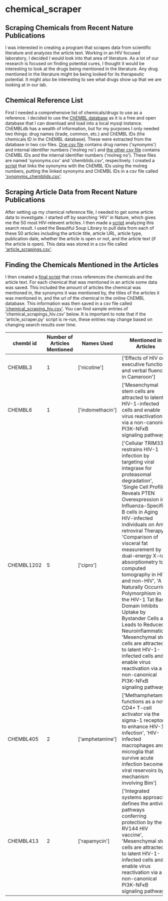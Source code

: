# chemical_scraper
## Scraping Chemicals from Recent Nature Publications

I was interested in creating a program that scrapes data from scientific literature and analyzes the article text. Working in an HIV focused laboratory, I decided I would look into that area of literature. As a lot of our research is focused on finding potential cures, I thought it would be interesting to look at the drugs being mentioned in the literature. Any drug mentioned in the literature might be being looked for its therapeutic potential. It might also be interesting to see what drugs show up that we are looking at in our lab.

## Chemical Reference List

First I needed a comprehensive list of chemicals/drugs to use as a reference. I decided to use the [ChEMBL database](https://www.ebi.ac.uk/chembl/) as it is a free and open database that I can download and load into a local mysql instance. ChEMBLdb has a wealth of information, but for my purposes I only needed two things: drug names (trade, common, etc.) and ChEMBL IDs (the chemicals ID in the ChEMBL database). These were extracted from the database in two csv files. [One csv file](https://github.com/everyday-special/chemical_scraper/blob/master/synonyms.csv) contains drug names ('synonyms') and internal identifier numbers ('molreg no') and [the other csv file](https://github.com/everyday-special/chemical_scraper/blob/master/chemblids.zip) contains ChEMBL IDs and the internal identifier numbers ('molreg no'). These files are named 'synonyms.csv' and 'chemblids.csv', respectively. I created a [script]() that links the synonyms with the ChEMBL IDs using the molreg numbers, putting the linked synonyms and ChEMBL IDs in a csv file called ['synonyms_chemblids.csv'](https://github.com/everyday-special/chemical_scraper/blob/master/synonyms_chemblids.csv).

## Scraping Article Data from Recent Nature Publications

After setting up my chemical reference file, I needed to get some article data to investigate. I started off by searching 'HIV' in Nature, which gives me the 50 most HIV-relevent articles. I then made a [script](https://github.com/everyday-special/chemical_scraper/blob/master/article_scraper.py) analyzing this search result. I used the Beautiful Soup Library to pull data from each of these 50 articles including the article title, article URL, article type, publication date, whether the article is open or not, and the article text (if the article is open). This data was stored in a csv file called ['article_scrapings.csv'](https://github.com/everyday-special/chemical_scraper/blob/master/article_scrapings.csv).

## Finding the Chemicals Mentioned in the Articles

I then created a [final script](https://github.com/everyday-special/chemical_scraper/blob/master/chemical_scraper.py) that cross references the chemicals and the article text. For each chemical that was mentioned in an article some data was saved. This included the amount of articles the chemical was mentioned in, the synonyms it was mentioned by, the titles of the articles it was mentioned in, and the url of the chemical in the online ChEMBL database. This information was then saved in a csv file called ['chemical_scraping_hiv.csv'](https://github.com/everyday-special/chemical_scraper/blob/master/chemical_scrapings_hiv.csv). You can find sample entries of 'chemical_scrapings_hiv.csv' below. It is important to note that if the 'article_scraper.py' script is re-run, these entries may change based on changing search results over time.

| chembl id  |  Number of Articles Mentioned |  Names Used | Mentioned in Articles  | chembl url  |
|---|---|---|---|---|
| CHEMBL3  |  1 | ['nicotine']  |  ['Effects of HIV on executive function and verbal fluency in Cameroon'] |  https://www.ebi.ac.uk/chembl/compound/inspect/CHEMBL3 |
| CHEMBL6  | 1  | ['indomethacin']  |  ['Mesenchymal stem cells are attracted to latent HIV-1-infected cells and enable virus reactivation via a non-canonical PI3K-NFκB signaling pathway'] | https://www.ebi.ac.uk/chembl/compound/inspect/CHEMBL6  |
| CHEMBL1202  | 5  |  ['cipro'] | ['Cellular TRIM33 restrains HIV-1 infection by targeting viral integrase for proteasomal degradation', 'Single Cell Profiling Reveals PTEN Overexpression in Influenza-Specific B cells in Aging HIV-infected individuals on Anti-retroviral Therapy', 'Comparison of visceral fat measurement by dual-energy X-ray absorptiometry to computed tomography in HIV and non-HIV', 'A Naturally Occurring Polymorphism in the HIV-1 Tat Basic Domain Inhibits Uptake by Bystander Cells and Leads to Reduced Neuroinflammation', 'Mesenchymal stem cells are attracted to latent HIV-1-infected cells and enable virus reactivation via a non-canonical PI3K-NFκB signaling pathway']  |  https://www.ebi.ac.uk/chembl/compound/inspect/CHEMBL1202 |
| CHEMBL405  |  2 |  ['amphetamine'] |  ['Methamphetamine functions as a novel CD4+ T-cell activator via the sigma-1 receptor to enhance HIV-1 infection', 'HIV-infected macrophages and microglia that survive acute infection become viral reservoirs by a mechanism involving Bim'] |  https://www.ebi.ac.uk/chembl/compound/inspect/CHEMBL405 |
|  CHEMBL413 |  2 |  ['rapamycin'] | ['Integrated systems approach defines the antiviral pathways conferring protection by the RV144 HIV vaccine', 'Mesenchymal stem cells are attracted to latent HIV-1-infected cells and enable virus reactivation via a non-canonical PI3K-NFκB signaling pathway']  |  https://www.ebi.ac.uk/chembl/compound/inspect/CHEMBL413 |
